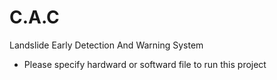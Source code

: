 # C.A.C
Landslide Early Detection And Warning System
* Please specify hardward or softward file to run this project 
